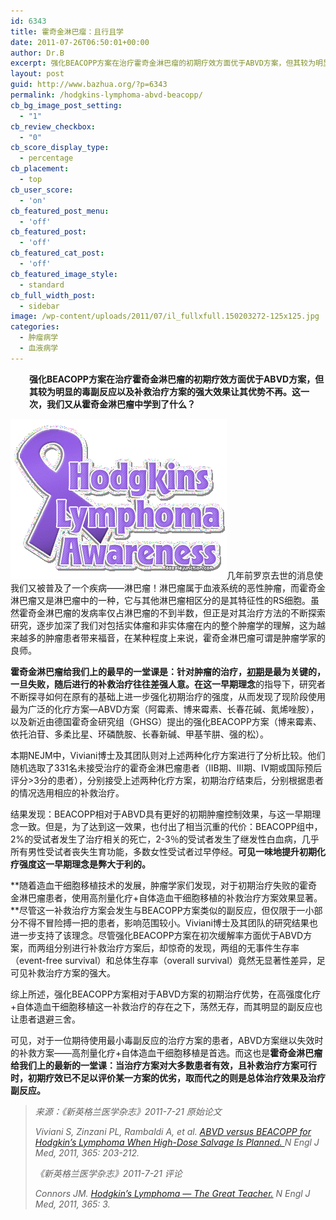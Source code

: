 ```yaml
---
id: 6343
title: 霍奇金淋巴瘤：且行且学
date: 2011-07-26T06:50:01+00:00
author: Dr.B
excerpt: 强化BEACOPP方案在治疗霍奇金淋巴瘤的初期疗效方面优于ABVD方案，但其较为明显的毒副反应以及补救治疗方案的强大效果让其优势不再。这一次，我们又从霍奇金淋巴瘤中学到了什么？
layout: post
guid: http://www.bazhua.org/?p=6343
permalink: /hodgkins-lymphoma-abvd-beacopp/
cb_bg_image_post_setting:
  - "1"
cb_review_checkbox:
  - "0"
cb_score_display_type:
  - percentage
cb_placement:
  - top
cb_user_score:
  - 'on'
cb_featured_post_menu:
  - 'off'
cb_featured_post:
  - 'off'
cb_featured_cat_post:
  - 'off'
cb_featured_image_style:
  - standard
cb_full_width_post:
  - sidebar
image: /wp-content/uploads/2011/07/il_fullxfull.150203272-125x125.jpg
categories:
  - 肿瘤病学
  - 血液病学
---
```

<p style="padding-left: 30px;">
  <strong>强化BEACOPP方案在治疗霍奇金淋巴瘤的初期疗效方面优于ABVD方案，但其较为明显的毒副反应以及补救治疗方案的强大效果让其优势不再。这一次，我们又从霍奇金淋巴瘤中学到了什么？</strong>
</p>

[](/wp-content/uploads/2011/07/hodgkins-lymphoma.gif)[<img class="alignleft size-full wp-image-6345" title="hodgkins-lymphoma" src="/wp-content/uploads/2011/07/hodgkins-lymphoma.gif" alt="" width="346" height="256" />](/wp-content/uploads/2011/07/hodgkins-lymphoma.gif)几年前罗京去世的消息使我们又被普及了一个疾病——淋巴瘤！淋巴瘤属于血液系统的恶性肿瘤，而霍奇金淋巴瘤又是淋巴瘤中的一种，它与其他淋巴瘤相区分的是其特征性的RS细胞。虽然霍奇金淋巴瘤的发病率仅占淋巴瘤的不到半数，但正是对其治疗方法的不断探索研究，逐步加深了我们对包括实体瘤和非实体瘤在内的整个肿瘤学的理解，这为越来越多的肿瘤患者带来福音，在某种程度上来说，霍奇金淋巴瘤可谓是肿瘤学家的良师。

**霍奇金淋巴瘤给我们上的最早的一堂课是：针对肿瘤的治疗，<span style="text-decoration: underline;">初期</span>是最为关键的，一旦失败，随后进行的补救治疗往往差强人意。**在这一**早期理念**的指导下，研究者不断探寻如何在原有的基础上进一步强化初期治疗的强度，从而发现了现阶段使用最为广泛的化疗方案—ABVD方案（阿霉素、博来霉素、长春花碱、氮烯唑胺），以及新近由德国霍奇金研究组（GHSG）提出的强化BEACOPP方案（博来霉素、依托泊苷、多柔比星、环磷酰胺、长春新碱、甲基苄肼、强的松）。

本期NEJM中，Viviani博士及其团队则对上述两种化疗方案进行了分析比较。他们随机选取了331名未接受治疗的霍奇金淋巴瘤患者（IIB期、III期、IV期或国际预后评分>3分的患者），分别接受上述两种化疗方案，初期治疗结束后，分别根据患者的情况选用相应的补救治疗。

结果发现：BEACOPP相对于ABVD具有更好的初期肿瘤控制效果，与这一早期理念一致。但是，为了达到这一效果，也付出了相当沉重的代价：BEACOPP组中，2%的受试者发生了治疗相关的死亡，2-3％的受试者发生了继发性白血病，几乎所有男性受试者丧失生育功能，多数女性受试者过早停经。**可见一味地提升初期化疗强度这一早期理念是弊大于利的。**

**随着造血干细胞移植技术的发展，肿瘤学家们发现，对于初期治疗失败的霍奇金淋巴瘤患者，使用高剂量化疗+自体造血干细胞移植的补救治疗方案效果显著。**尽管这一补救治疗方案会发生与BEACOPP方案类似的副反应，但仅限于一小部分不得不冒险搏一把的患者，影响范围较小。Viviani博士及其团队的研究结果也进一步支持了该理念。尽管强化BEACOPP方案在初次缓解率方面优于ABVD方案，而两组分别进行补救治疗方案后，却惊奇的发现，两组的无事件生存率（event-free survival）和总体生存率（overall survival）竟然无显著性差异，足可见补救治疗方案的强大。

综上所述，强化BEACOPP方案相对于ABVD方案的初期治疗优势，在高强度化疗+自体造血干细胞移植这一补救治疗的存在之下，荡然无存，而其明显的副反应也让患者退避三舍。

可见，对于一位期待使用最小毒副反应的治疗方案的患者，ABVD方案继以失效时的补救方案——高剂量化疗+自体造血干细胞移植是首选。而这也是**霍奇金淋巴瘤给我们上的最新的一堂课：当治疗方案对大多数患者有效，且补救治疗方案可行时，初期疗效已不足以评价某一方案的优劣，取而代之的则是总体治疗效果及治疗副反应。**

> _来源：《新英格兰医学杂志》2011-7-21 原始论文_
> 
> _Viviani S, Zinzani PL, Rambaldi A, et al. <a href="http://www.nejm.org/doi/full/10.1056/NEJMoa1100340?query=featured_home" target="_self">ABVD versus BEACOPP for Hodgkin’s Lymphoma When High-Dose Salvage Is Planned. </a>N Engl J Med, 2011, 365: 203-212._
> 
> _《新英格兰医学杂志》2011-7-21 评论_
> 
> _Connors JM. <a href="http://www.nejm.org/doi/full/10.1056/NEJMe1104576?query=featured_home" target="_self">Hodgkin’s Lymphoma — The Great Teacher.</a> N Engl J Med, 2011, 365: 3._
